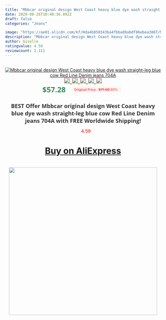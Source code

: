 ```yaml
---
title: "Mbbcar original design West Coast heavy blue dye wash straight-leg blue cow Red Line Denim jeans 704A"
date: 2020-08-26T10:40:36.892Z
draft: false
categories: "Jeans"

image: "https://ae01.alicdn.com/kf/Hda4b850343ba4fbba89abdf86ebea386T/Mbbcar-original-design-West-Coast-heavy-blue-dye-wash-straight-leg-blue-cow-Red-Line-Denim.jpg"
description: "Mbbcar original design West Coast heavy blue dye wash straight-leg blue cow Red Line Denim jeans 704A"
author: Giselle
ratingvalue: 4.59
reviewcount: 2.111
---
```

<br>
<div style="text-align: center;">
<a href="https://s.click.aliexpress.com/e/_AYdkmZ" target="_blank" rel="nofollow noopener noreferrer"><img alt="Mbbcar original design West Coast heavy blue dye wash straight-leg blue cow Red Line Denim jeans 704A" class="magnifier-image" src="https://ae01.alicdn.com/kf/Hda4b850343ba4fbba89abdf86ebea386T/Mbbcar-original-design-West-Coast-heavy-blue-dye-wash-straight-leg-blue-cow-Red-Line-Denim.jpg_640x640.jpg">
<br>
<img style="border:1px solid salmon" src="https://ae01.alicdn.com/kf/Hda4b850343ba4fbba89abdf86ebea386T/Mbbcar-original-design-West-Coast-heavy-blue-dye-wash-straight-leg-blue-cow-Red-Line-Denim.jpg_120x120.jpg">&nbsp;&nbsp;<img style="border:1px solid salmon" src="https://ae01.alicdn.com/kf/H4098ca88db924b5fb4dc4e63b0f94f2e2/Mbbcar-original-design-West-Coast-heavy-blue-dye-wash-straight-leg-blue-cow-Red-Line-Denim.jpg_120x120.jpg">&nbsp;&nbsp;<img style="border:1px solid salmon" src="https://ae01.alicdn.com/kf/Hd70a5977ad1247daabd5391b4c024756J/Mbbcar-original-design-West-Coast-heavy-blue-dye-wash-straight-leg-blue-cow-Red-Line-Denim.jpg_120x120.jpg">&nbsp;&nbsp;<img style="border:1px solid salmon" src="https://ae01.alicdn.com/kf/Hff00fcda1d6f40c388775650cf0284ab1/Mbbcar-original-design-West-Coast-heavy-blue-dye-wash-straight-leg-blue-cow-Red-Line-Denim.jpg_120x120.jpg">&nbsp;&nbsp;<img style="border:1px solid salmon" src="https://ae01.alicdn.com/kf/H61c13ef331f64a06bf300f37137a1b95d/Mbbcar-original-design-West-Coast-heavy-blue-dye-wash-straight-leg-blue-cow-Red-Line-Denim.jpg_120x120.jpg"></a></div><br0>
<div style="text-align: center;"><span style="background-color: white; border: 0px; box-sizing: border-box; color: seagreen; display: inline-block; font-family: &quot;open sans&quot; , &quot;arial&quot; , &quot;helvetica&quot; , sans-serif , &quot;heiti&quot;; font-size: 24px; font-stretch: inherit; font-weight: 700; line-height: inherit; margin: 0px 10px 0px 0px; padding: 0px; vertical-align: middle;">$57.28 </span>
<span style="background: rgb(255 , 241 , 241); border-radius: 3px; border: 0px; box-sizing: border-box; color: #ff4747; display: inline-block; font-family: inherit; font-size: 12px; font-stretch: inherit; font-style: inherit; font-variant: inherit; font-weight: 600; line-height: inherit; margin: 0px; padding: 2px 5px; transform: scale(0.9); vertical-align: middle;">Original Price : <b style="text-decoration: line-through;">$71.60 </b> 20%&nbsp;&nbsp;</span></div>
<h1 style="color: #333333; display: inline-block; font-family: &quot;open sans&quot; , &quot;arial&quot; , &quot;helvetica&quot; , sans-serif , &quot;heiti&quot;; font-size: 18px; font-stretch: inherit; font-weight: 700; text-align: center;">BEST Offer Mbbcar original design West Coast heavy blue dye wash straight-leg blue cow Red Line Denim jeans 704A with FREE Worldwide Shipping!</h1>
<div style="color: #ff4747; text-align: center;">
<img src="https://4.bp.blogspot.com/-M0ZcTcb-5uY/XleCXlxnR4I/AAAAAAAAAEc/OrjgMkXV1oMQFaCRZj5HQwOCBcu3w1FegCPcBGAYYCw/s1600/star.png" style="height: 15px;">&nbsp;<b>4.59</b></div>
<div class="button_cont" align="center"><a class="buynow_a" href="https://s.click.aliexpress.com/e/_AYdkmZ" target="_blank" rel="nofollow noopener noreferrer"><H1>Buy on AliExpress</H1></a></div><br>
<div class="separator" style="clear: both; text-align: center;">
<img src="https://lh3.googleusercontent.com/-pTy5HemUv9M/XlePHvY0dAI/AAAAAAAAAE4/0nX5iRUoIWY8eMW9Dpxeirr157OZliDIgCLcBGAsYHQ/s1600/badge.gif" width="480">
</div>
